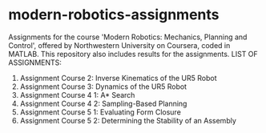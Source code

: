 # modern-robotics-assignments
Assignments for the course 'Modern Robotics: Mechanics, Planning and Control', offered by Northwestern University on Coursera, coded in MATLAB. This repository also includes results for the assignments.
LIST OF ASSIGNMENTS: 
1. Assignment Course 2: Inverse Kinematics of the UR5 Robot 
2. Assignment Course 3: Dynamics of the UR5 Robot 
3. Assignment Course 4 1: A* Search
4. Assignment Course 4 2: Sampling-Based Planning
5. Assignment Course 5 1: Evaluating Form Closure
6. Assignment Course 5 2: Determining the Stability of an Assembly
